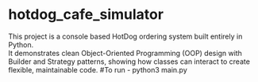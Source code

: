 # hotdog_cafe_simulator
This project is a console based HotDog ordering system built entirely in Python.  
It demonstrates clean Object-Oriented Programming (OOP) design with Builder and Strategy patterns, showing how classes can interact to create flexible, maintainable code.
#To run -
python3 main.py
